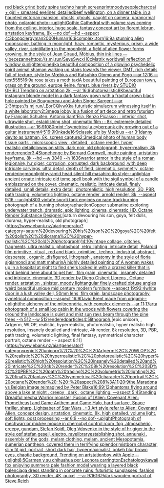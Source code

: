 [red black grind body spine techno harsh screenprint](https://www.ebank.nz/aiartgenerator?category=red%20black%20grind%20body%20spine%20techno%20harsh%20screenprint)[moody](https://www.ebank.nz/aiartgenerator?category=moody)[people](https://www.ebank.nz/aiartgenerator?category=people)[charcoal + girl + smeared eyeliner, detailed](https://www.ebank.nz/aiartgenerator?category=charcoal%20%2B%20girl%20%2B%20smeared%20eyeliner%2C%20detailed)[beef wellington, on a  dinner table,  in a haunted victorian mansion, ghosts, ghouls, caught on camera, paranormal photo, polaroid photo](https://www.ebank.nz/aiartgenerator?category=beef%20wellington%2C%20on%20a%20%20dinner%20table%2C%20%20in%20a%20haunted%20victorian%20mansion%2C%20ghosts%2C%20ghouls%2C%20caught%20on%20camera%2C%20paranormal%20photo%2C%20polaroid%20photo)[--uplight](https://www.ebank.nz/aiartgenerator?category=--uplight)[Gothic Cathedral  with volume rays coming from the ceiling, interior, huge scale, fantasy concept art by florent lebrun, artstation keyframe, 8k --no dof --hd --aspect 4:3](https://www.ebank.nz/aiartgenerator?category=Gothic%20Cathedral%20%20with%20volume%20rays%20coming%20from%20the%20ceiling%2C%20interior%2C%20huge%20scale%2C%20fantasy%20concept%20art%20by%20florent%20lebrun%2C%20artstation%20keyframe%2C%208k%20--no%20dof%20--hd%20--aspect%204%3A3)[bong](https://www.ebank.nz/aiartgenerator?category=bong)[clergyman](https://www.ebank.nz/aiartgenerator?category=clergyman)[2000](https://www.ebank.nz/aiartgenerator?category=2000)[Human](https://www.ebank.nz/aiartgenerator?category=Human)[16:9](https://www.ebank.nz/aiartgenerator?category=16%3A9)[complex::](https://www.ebank.nz/aiartgenerator?category=complex%3A%3A)[torn](https://www.ebank.nz/aiartgenerator?category=torn)[16:9](https://www.ebank.nz/aiartgenerator?category=16%3A9)[a stunning alien moonscape, bathing in moonlight, hazy, romantic, mysterious, prism, a wide valley, river, scintillating in the moonlight, a field of alien flower forms growing, in the style of Jean Giraud, Möbius, thin ink lines —vibe](https://www.ebank.nz/aiartgenerator?category=a%20stunning%20alien%20moonscape%2C%20bathing%20in%20moonlight%2C%20hazy%2C%20romantic%2C%20mysterious%2C%20prism%2C%20a%20wide%20valley%2C%20river%2C%20scintillating%20in%20the%20moonlight%2C%20a%20field%20of%20alien%20flower%20forms%20growing%2C%20in%20the%20style%20of%20Jean%20Giraud%2C%20M%C3%B6bius%2C%20thin%20ink%20lines%20%E2%80%94vibe)[cezanne](https://www.ebank.nz/aiartgenerator?category=cezanne)[<https://s.mj.run/SeyeSwcxH0c>](https://www.ebank.nz/aiartgenerator?category=%3Chttps%3A//s.mj.run/SeyeSwcxH0c%3E)[Matrix world](https://www.ebank.nz/aiartgenerator?category=Matrix%20world)[wall reflection of window sunlight](https://www.ebank.nz/aiartgenerator?category=wall%20reflection%20of%20window%20sunlight)[engine](https://www.ebank.nz/aiartgenerator?category=engine)[4k](https://www.ebank.nz/aiartgenerator?category=4k)[a beautiful composition of a glowing psychedelic spirit animal shaman walking up stairs towards the viewer, DMT,  rich details full of texture, style by Mœbius and Katsuhiro Otomo and Pogo —ar 12:16 —test](https://www.ebank.nz/aiartgenerator?category=a%20beautiful%20composition%20of%20a%20glowing%20psychedelic%20spirit%20animal%20shaman%20walking%20up%20stairs%20towards%20the%20viewer%2C%20DMT%2C%20%20rich%20details%20full%20of%20texture%2C%20style%20by%20M%C5%93bius%20and%20Katsuhiro%20Otomo%20and%20Pogo%20%E2%80%94ar%2012%3A16%20%E2%80%94test)[5555](https://www.ebank.nz/aiartgenerator?category=5555)[16:9](https://www.ebank.nz/aiartgenerator?category=16%3A9)[a rose takes a moth taxi](https://www.ebank.nz/aiartgenerator?category=a%20rose%20takes%20a%20moth%20taxi)[A beautiful painting of European town, grass on the ground, europe Reine, forest, blue rivers,by  STUDIO GHIBLI,Trending on artstation,2k, --ar 16:9](https://www.ebank.nz/aiartgenerator?category=A%20beautiful%20painting%20of%20European%20town%2C%20grass%20on%20the%20ground%2C%20europe%20Reine%2C%20forest%2C%20blue%20rivers%2Cby%20%20STUDIO%20GHIBLI%2CTrending%20on%20artstation%2C2k%2C%20--ar%2016%3A9)[photorealistic](https://www.ebank.nz/aiartgenerator?category=photorealistic)[8K](https://www.ebank.nz/aiartgenerator?category=8K)[beautiful instagram blonde model in a dark fantasy gown with a fractal crown black hole painted by Bouguereau and John Singer Sargent —ar 2:3](https://www.ebank.nz/aiartgenerator?category=beautiful%20instagram%20blonde%20model%20in%20a%20dark%20fantasy%20gown%20with%20a%20fractal%20crown%20black%20hole%20painted%20by%20Bouguereau%20and%20John%20Singer%20Sargent%20%E2%80%94ar%202%3A3)[<https://s.mj.run/_EorCQlvwXk>](https://www.ebank.nz/aiartgenerator?category=%3Chttps%3A//s.mj.run/_EorCQlvwXk%3E)[a futuristic simulacrum witnessing itself in a white laboratory](https://www.ebank.nz/aiartgenerator?category=a%20futuristic%20simulacrum%20witnessing%20itself%20in%20a%20white%20laboratory)[2:3](https://www.ebank.nz/aiartgenerator?category=2%3A3)[mega lobby  is a fusion of art deco and retro futurism by François Schuiten, Antonio Sant'Elia, Renzo Picasso : : interior shot, ultrawide shot, establishing shot, cinematic film : : 8k, extremely detailed illustration --ar 16:9](https://www.ebank.nz/aiartgenerator?category=mega%20lobby%20%20is%20a%20fusion%20of%20art%20deco%20and%20retro%20futurism%20by%20Fran%C3%A7ois%20Schuiten%2C%20Antonio%20Sant%27Elia%2C%20Renzo%20Picasso%20%3A%20%3A%20interior%20shot%2C%20ultrawide%20shot%2C%20establishing%20shot%2C%20cinematic%20film%20%3A%20%3A%208k%2C%20extremely%20detailed%20illustration%20--ar%2016%3A9)[1080](https://www.ebank.nz/aiartgenerator?category=1080)[print::1](https://www.ebank.nz/aiartgenerator?category=print%3A%3A1)[symetrical,](https://www.ebank.nz/aiartgenerator?category=symetrical%2C)[a cyberpunk city growing out of a guitar instrument](https://www.ebank.nz/aiartgenerator?category=a%20cyberpunk%20city%20growing%20out%20of%20a%20guitar%20instrument)[4:5](https://www.ebank.nz/aiartgenerator?category=4%3A5)[16:9](https://www.ebank.nz/aiartgenerator?category=16%3A9)[Kinkade](https://www.ebank.nz/aiartgenerator?category=Kinkade)[](https://www.ebank.nz/aiartgenerator?category=)[16:9](https://www.ebank.nz/aiartgenerator?category=16%3A9)[](https://www.ebank.nz/aiartgenerator?category=)[classic ufo by Mœbius --ar 3:1](https://www.ebank.nz/aiartgenerator?category=classic%20ufo%20by%20M%C5%93bius%20--ar%203%3A1)[danny devito as batman, 8k, screen capture](https://www.ebank.nz/aiartgenerator?category=danny%20devito%20as%20batman%2C%208k%2C%20screen%20capture)[2:3](https://www.ebank.nz/aiartgenerator?category=2%3A3)[medical photo of human body tissue parts , microscopic view , detailed , octane render, hyper realistic,](https://www.ebank.nz/aiartgenerator?category=medical%20photo%20of%20human%20body%20tissue%20parts%20%2C%20microscopic%20view%20%2C%20detailed%20%2C%20octane%20render%2C%20hyper%20realistic%2C)[detail](https://www.ebank.nz/aiartgenerator?category=detail)[clowns on stilts, dark noir, old photograph, hyper-realism, 8k render](https://www.ebank.nz/aiartgenerator?category=clowns%20on%20stilts%2C%20dark%20noir%2C%20old%20photograph%2C%20hyper-realism%2C%208k%20render)[](https://www.ebank.nz/aiartgenerator?category=)[render](https://www.ebank.nz/aiartgenerator?category=render)[3:4](https://www.ebank.nz/aiartgenerator?category=3%3A4)[Stonehenge by Bernard Cornwell, matte painting, artstation keyframe, 8k --hd --w 3840 --h 1636](https://www.ebank.nz/aiartgenerator?category=Stonehenge%20by%20Bernard%20Cornwell%2C%20matte%20painting%2C%20artstation%20keyframe%2C%208k%20--hd%20--w%203840%20--h%201636)[warrior armor in the style of a roman legionaire, h.r giger, corrosion, corrupted, dark background ,with deep intricate carvings, ultra detail, depth of field, cinematic, symmetry, octane rendering](https://www.ebank.nz/aiartgenerator?category=warrior%20armor%20in%20the%20style%20of%20a%20roman%20legionaire%2C%20h.r%20giger%2C%20corrosion%2C%20corrupted%2C%20dark%20background%20%2Cwith%20deep%20intricate%20carvings%2C%20ultra%20detail%2C%20depth%20of%20field%2C%20cinematic%2C%20symmetry%2C%20octane%20rendering)[moonlight](https://www.ebank.nz/aiartgenerator?category=moonlight)[pyramid head silent hill masahiro ito style](https://www.ebank.nz/aiartgenerator?category=pyramid%20head%20silent%20hill%20masahiro%20ito%20style)[--uplight](https://www.ebank.nz/aiartgenerator?category=--uplight)[an ancient ornate intricate old tome spell book with the sigil symbol of a candle emblazoned on the cover, cinematic, realistic, intricate detail, finely detailed, small details, extra detail, photorealistic, high resolution, 3D, PBR, path tracing, volumetric lighting, octane render, arnold render, 8k, --aspect 9:16 --uplight](https://www.ebank.nz/aiartgenerator?category=an%20ancient%20ornate%20intricate%20old%20tome%20spell%20book%20with%20the%20sigil%20symbol%20of%20a%20candle%20emblazoned%20on%20the%20cover%2C%20cinematic%2C%20realistic%2C%20intricate%20detail%2C%20finely%20detailed%2C%20small%20details%2C%20extra%20detail%2C%20photorealistic%2C%20high%20resolution%2C%203D%2C%20PBR%2C%20path%20tracing%2C%20volumetric%20lighting%2C%20octane%20render%2C%20arnold%20render%2C%208k%2C%20--aspect%209%3A16%20--uplight)[80](https://www.ebank.nz/aiartgenerator?category=80)[3 vintafe sporti tank engines on race track](https://www.ebank.nz/aiartgenerator?category=3%20vintafe%20sporti%20tank%20engines%20on%20race%20track)[burning photograph of a burning photograph](https://www.ebank.nz/aiartgenerator?category=burning%20photograph%20of%20a%20burning%20photograph)[action](https://www.ebank.nz/aiartgenerator?category=action)[Copper submarine exploring underwater trench,  dramatic, epic lighting ,cinema, cinematic HD, Octane Render Substance Designer.](https://www.ebank.nz/aiartgenerator?category=Copper%20submarine%20exploring%20underwater%20trench%2C%20%20dramatic%2C%20epic%20lighting%20%2Ccinema%2C%20cinematic%20HD%2C%20Octane%20Render%20Substance%20Designer.)[saturn devouring his son, goya, felt dolls, diorama, hyper-realistic, old photograph](https://www.ebank.nz/aiartgenerator?category=saturn%20devouring%20his%20son%2C%20goya%2C%20felt%20dolls%2C%20diorama%2C%20hyper-realistic%2C%20old%20photograph)[14:10](https://www.ebank.nz/aiartgenerator?category=14%3A10)[vintage collage, glitches, fragments, ultra realistic, photoshoot, retro lighting, intricate detail, Polaroid film primitive , ritual , red and black ,primitive , techno , industrial, abstract , desperate , organic ,disfigured, lithograph , anatomy in the style of floria sigismondi and matt mahurin](https://www.ebank.nz/aiartgenerator?category=vintage%20collage%2C%20glitches%2C%20fragments%2C%20ultra%20realistic%2C%20photoshoot%2C%20retro%20lighting%2C%20intricate%20detail%2C%20Polaroid%20film%20primitive%20%2C%20ritual%20%2C%20red%20and%20black%20%2Cprimitive%20%2C%20techno%20%2C%20industrial%2C%20abstract%20%2C%20desperate%20%2C%20organic%20%2Cdisfigured%2C%20lithograph%20%2C%20anatomy%20in%20the%20style%20of%20floria%20sigismondi%20and%20matt%20mahurin)[A highly detailed painting of A woman wakes up in a hospital at night to find she's locked in with a crazed killer that is right behind here about to get her , film grain, cinematic , insanely detailed and intricate, cinematic, 3D render by Diego Gisbert Llorens , Octane render, artstation , sinister, moody light](https://www.ebank.nz/aiartgenerator?category=A%20highly%20detailed%20painting%20of%20A%20woman%20wakes%20up%20in%20a%20hospital%20at%20night%20to%20find%20she%27s%20locked%20in%20with%20a%20crazed%20killer%20that%20is%20right%20behind%20here%20about%20to%20get%20her%20%2C%20film%20grain%2C%20cinematic%20%2C%20insanely%20detailed%20and%20intricate%2C%20cinematic%2C%203D%20render%20by%20Diego%20Gisbert%20Llorens%20%2C%20Octane%20render%2C%20artstation%20%2C%20sinister%2C%20moody%20light)[angular  finely crafted obtuse angles weird beautiful unique mid century modern furniture  --aspect 19:9](https://www.ebank.nz/aiartgenerator?category=angular%20%20finely%20crafted%20obtuse%20angles%20weird%20beautiful%20unique%20mid%20century%20modern%20furniture%20%20--aspect%2019%3A9)[3:4](https://www.ebank.nz/aiartgenerator?category=3%3A4)[white door in a lush valley dell, 50mm lens, film grain, landscape photography, symetrical composition --aspect 16:9](https://www.ebank.nz/aiartgenerator?category=white%20door%20in%20a%20lush%20valley%20dell%2C%2050mm%20lens%2C%20film%20grain%2C%20landscape%20photography%2C%20symetrical%20composition%20--aspect%2016%3A9)[David Brent made from origami](https://www.ebank.nz/aiartgenerator?category=David%20Brent%20made%20from%20origami)[--uplight](https://www.ebank.nz/aiartgenerator?category=--uplight)[the alchemy of the mitocondria, with complex elements --ar 11:17](https://www.ebank.nz/aiartgenerator?category=the%20alchemy%20of%20the%20mitocondria%2C%20with%20complex%20elements%20--ar%2011%3A17)[art](https://www.ebank.nz/aiartgenerator?category=art)[a photograph of a small log cabin in the woods with flowers covering the ground the landscape is quiet and mist sun rays beam through the pine trees --h 512 --w 512](https://www.ebank.nz/aiartgenerator?category=a%20photograph%20of%20a%20small%20log%20cabin%20in%20the%20woods%20with%20flowers%20covering%20the%20ground%20the%20landscape%20is%20quiet%20and%20mist%20sun%20rays%20beam%20through%20the%20pine%20trees%20--h%20512%20--w%20512)[rendered](https://www.ebank.nz/aiartgenerator?category=rendered)[particles](https://www.ebank.nz/aiartgenerator?category=particles)[4:5](https://www.ebank.nz/aiartgenerator?category=4%3A5)[lithograph.](https://www.ebank.nz/aiartgenerator?category=lithograph.)[epic unicorn, , Artgerm, WLOP, realistic, hyperrealistic, photorealistic, hyper realistic high resolution, insanely detailed and intricate, 4k render, 8k resolution, 3D, PBR, path tracing, volumetric lighting, final fantasy, symmetrical character portrait, octane render - - aspect 8:11](https://www.ebank.nz/aiartgenerator?category=epic%20unicorn%2C%20%2C%20Artgerm%2C%20WLOP%2C%20realistic%2C%20hyperrealistic%2C%20photorealistic%2C%20hyper%20realistic%20high%20resolution%2C%20insanely%20detailed%20and%20intricate%2C%204k%20render%2C%208k%20resolution%2C%203D%2C%20PBR%2C%20path%20tracing%2C%20volumetric%20lighting%2C%20final%20fantasy%2C%20symmetrical%20character%20portrait%2C%20octane%20render%20-%20-%20aspect%208%3A11)[20:9](https://www.ebank.nz/aiartgenerator?category=20%3A9)[the Maradona vs Belgian image reimagined by Peter Blake](https://www.ebank.nz/aiartgenerator?category=the%20Maradona%20vs%20Belgian%20image%20reimagined%20by%20Peter%20Blake)[16:9](https://www.ebank.nz/aiartgenerator?category=16%3A9)[9:12](https://www.ebank.nz/aiartgenerator?category=9%3A12)[phantoms flying around above a lake at night , creepy , dark , octane lighting, —aspect 5:4](https://www.ebank.nz/aiartgenerator?category=phantoms%20flying%20around%20above%20a%20lake%20at%20night%20%2C%20creepy%20%2C%20dark%20%2C%20octane%20lighting%2C%20%E2%80%94aspect%205%3A4)[Standing Dreadful mecha Warrior monster, Fusion of [Alien: Covenant Alien: Prometheus] and Game Anthem and Game Halo, hard surface, Space thriller, sharp, Lightsaber of Star Wars , ::3  Art style refer to Alien: Covenant Alien.  concept design,  artstation, cinematic,  8k, high detailed,  volume light,  soft lights,  post processing    --ar 6:9   --no dof](https://www.ebank.nz/aiartgenerator?category=Standing%20Dreadful%20mecha%20Warrior%20monster%2C%20Fusion%20of%20%5BAlien%3A%20Covenant%20Alien%3A%20Prometheus%5D%20and%20Game%20Anthem%20and%20Game%20Halo%2C%20hard%20surface%2C%20Space%20thriller%2C%20sharp%2C%20Lightsaber%20of%20Star%20Wars%20%2C%20%3A%3A3%20%20Art%20style%20refer%20to%20Alien%3A%20Covenant%20Alien.%20%20concept%20design%2C%20%20artstation%2C%20cinematic%2C%20%208k%2C%20high%20detailed%2C%20%20volume%20light%2C%20%20soft%20lights%2C%20%20post%20processing%20%20%20%20--ar%206%3A9%20%20%20--no%20dof)[--uplight](https://www.ebank.nz/aiartgenerator?category=--uplight)[Photograph of mechwarrior mickey mouse in chernobyl control room, fog, atmospheric, creepy,  gundam,  Stefan Koidl, Oleg Vdovenko in the style of hr giger,in the style opf stefan gesell, electro, rave](https://www.ebank.nz/aiartgenerator?category=Photograph%20of%20mechwarrior%20mickey%20mouse%20in%20chernobyl%20control%20room%2C%20fog%2C%20atmospheric%2C%20creepy%2C%20%20gundam%2C%20%20Stefan%20Koidl%2C%20Oleg%20Vdovenko%20in%20the%20style%20of%20hr%20giger%2Cin%20the%20style%20opf%20stefan%20gesell%2C%20electro%2C%20rave)[library](https://www.ebank.nz/aiartgenerator?category=library)[establishing shot, annunaki ,  assembly of the gods, melam clothing, melam, ancient Mesopotamia, sumerian pantheon, covered them in terrifying splendor,](https://www.ebank.nz/aiartgenerator?category=establishing%20shot%2C%20annunaki%20%2C%20%20assembly%20of%20the%20gods%2C%20melam%20clothing%2C%20melam%2C%20ancient%20Mesopotamia%2C%20sumerian%20pantheon%2C%20covered%20them%20in%20terrifying%20splendor%2C)[mistborn character, slim fit girl, portrait, short dark hair, hypermaximalist, bokeh blur,brown eyes, chaotic background, Trending on artstation](https://www.ebank.nz/aiartgenerator?category=mistborn%20character%2C%20slim%20fit%20girl%2C%20portrait%2C%20short%20dark%20hair%2C%20hypermaximalist%2C%20bokeh%20blur%2Cbrown%20eyes%2C%20chaotic%20background%2C%20Trending%20on%20artstation)[boy with Apple --uplight](https://www.ebank.nz/aiartgenerator?category=boy%20with%20Apple%20--uplight)[8:5](https://www.ebank.nz/aiartgenerator?category=8%3A5)[Carmen y su chihuahua  por Leonora carrington](https://www.ebank.nz/aiartgenerator?category=Carmen%20y%20su%20chihuahua%20%20por%20Leonora%20carrington)[Eschatology](https://www.ebank.nz/aiartgenerator?category=Eschatology)[kawaii fox enjoying summer](https://www.ebank.nz/aiartgenerator?category=kawaii%20fox%20enjoying%20summer)[a pale fashion model wearing a layered black balenciaga dress  standing in concrete ruins, futuristic sunglasses, fashion photography, 3D render, 4K, quixel, —ar 9:16](https://www.ebank.nz/aiartgenerator?category=a%20pale%20fashion%20model%20wearing%20a%20layered%20black%20balenciaga%20dress%20%20standing%20in%20concrete%20ruins%2C%20futuristic%20sunglasses%2C%20fashion%20photography%2C%203D%20render%2C%204K%2C%20quixel%2C%20%E2%80%94ar%209%3A16)[16:9](https://www.ebank.nz/aiartgenerator?category=16%3A9)[dark wooden portrait of Steve Reich](https://www.ebank.nz/aiartgenerator?category=dark%20wooden%20portrait%20of%20Steve%20Reich)